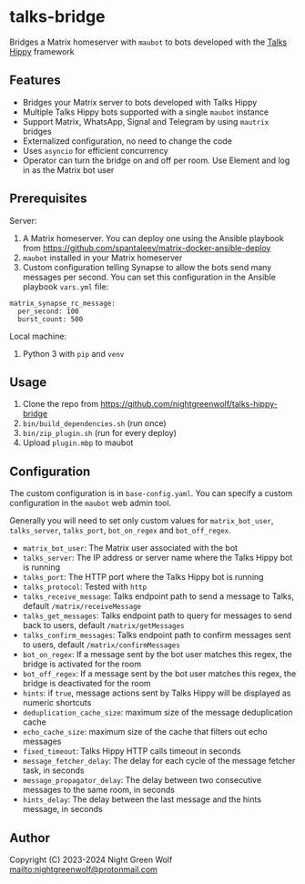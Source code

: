 # talks-bridge

Bridges a Matrix homeserver with `maubot` to bots developed with the [Talks Hippy](https://gitlab.com/gllona/talks-hippy) framework

## Features

- Bridges your Matrix server to bots developed with Talks Hippy
- Multiple Talks Hippy bots supported with a single `maubot` instance
- Support Matrix, WhatsApp, Signal and Telegram by using `mautrix` bridges
- Externalized configuration, no need to change the code
- Uses `asyncio` for efficient concurrency
- Operator can turn the bridge on and off per room. Use Element and log in as the Matrix bot user

## Prerequisites

Server:

1. A Matrix homeserver. You can deploy one using the Ansible playbook from https://github.com/spantaleev/matrix-docker-ansible-deploy
2. `maubot` installed in your Matrix homeserver
3. Custom configuration telling Synapse to allow the bots send many messages per second. You can set this configuration in
   the Ansible playbook `vars.yml` file:
```
matrix_synapse_rc_message:
  per_second: 100
  burst_count: 500
```

Local machine:

1. Python 3 with `pip` and `venv`

## Usage

1. Clone the repo from https://github.com/nightgreenwolf/talks-hippy-bridge
2. `bin/build_dependencies.sh` (run once)
3. `bin/zip_plugin.sh` (run for every deploy)
4. Upload `plugin.mbp` to maubot

## Configuration

The custom configuration is in `base-config.yaml`. You can specify a custom configuration in the `maubot` web admin tool.

Generally you will need to set only custom values for `matrix_bot_user`, `talks_server`, `talks_port`, `bot_on_regex` and `bot_off_regex`.

- `matrix_bot_user`: The Matrix user associated with the bot
- `talks_server`: The IP address or server name where the Talks Hippy bot is running
- `talks_port`: The HTTP port where the Talks Hippy bot is running
- `talks_protocol`: Tested with `http`
- `talks_receive_message`: Talks endpoint path to send a message to Talks, default `/matrix/receiveMessage`
- `talks_get_messages`: Talks endpoint path to query for messages to send back to users, default `/matrix/getMessages`
- `talks_confirm_messages`: Talks endpoint path to confirm messages sent to users, default `/matrix/confirmMessages`
- `bot_on_regex`: If a message sent by the bot user matches this regex, the bridge is activated for the room 
- `bot_off_regex`: If a message sent by the bot user matches this regex, the bridge is deactivated for the room
- `hints`: if `true`, message actions sent by Talks Hippy will be displayed as numeric shortcuts
- `deduplication_cache_size`: maximum size of the message deduplication cache
- `echo_cache_size`: maximum size of the cache that filters out echo messages
- `fixed_timeout`: Talks Hippy HTTP calls timeout in seconds
- `message_fetcher_delay`: The delay for each cycle of the message fetcher task, in seconds
- `message_propagator_delay`: The delay between two consecutive messages to the same room, in seconds
- `hints_delay`: The delay between the last message and the hints message, in seconds 

## Author

Copyright (C) 2023-2024  Night Green Wolf  <mailto:nightgreenwolf@protonmail.com>
